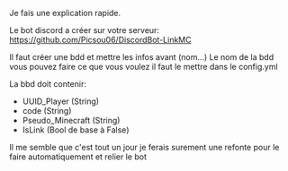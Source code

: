 Je fais une explication rapide.

Le bot discord a créer sur votre serveur: https://github.com/Picsou06/DiscordBot-LinkMC

Il faut créer une bdd et mettre les infos avant (nom...)
Le nom de la bdd vous pouvez faire ce que vous voulez il faut le mettre dans le config.yml

La bbd doit contenir:
 - UUID_Player (String)
 - code (String)
 - Pseudo_Minecraft (String)
 - IsLink (Bool de base à False)

Il me semble que c'est tout un jour je ferais surement une refonte pour le faire automatiquement et relier le bot
